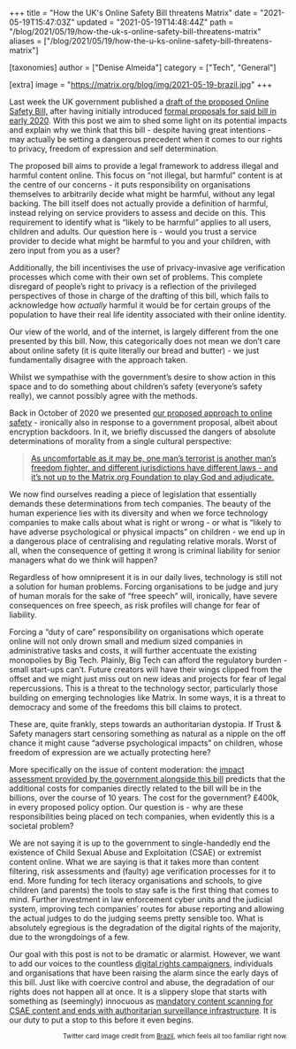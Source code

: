 +++
title = "How the UK's Online Safety Bill threatens Matrix"
date = "2021-05-19T15:47:03Z"
updated = "2021-05-19T14:48:44Z"
path = "/blog/2021/05/19/how-the-uk-s-online-safety-bill-threatens-matrix"
aliases = ["/blog/2021/05/19/how-the-u-ks-online-safety-bill-threatens-matrix"]

[taxonomies]
author = ["Denise Almeida"]
category = ["Tech", "General"]

[extra]
image = "https://matrix.org/blog/img/2021-05-19-brazil.jpg"
+++

Last week the UK government published a [draft of the proposed Online Safety
Bill,](https://www.gov.uk/government/publications/draft-online-safety-bill)
after having initially introduced [formal proposals for said bill in early
2020](https://www.gov.uk/government/consultations/online-harms-white-paper/public-feedback/online-harms-white-paper-initial-consultation-response).
With this post we aim to shed some light on its potential impacts and explain
why we think that this bill - despite having great intentions - may actually
be setting a dangerous precedent when it comes to our rights to privacy,
freedom of expression and self determination.

The proposed bill aims to provide a legal framework to address illegal and
harmful content online. This focus on “not illegal, but harmful” content is at
the centre of our concerns - it puts responsibility on organisations
themselves to arbitrarily decide what might be harmful, without any legal
backing. The bill itself does not actually provide a definition of harmful,
instead relying on service providers to assess and decide on this. This
requirement to identify what is “likely to be harmful” applies to all users,
children and adults. Our question here is - would you trust a service provider
to decide what might be harmful to you and your children, with zero input from
you as a user?

Additionally, the bill incentivises the use of privacy-invasive age
verification processes which come with their own set of problems. This
complete disregard of people’s right to privacy is a reflection of the
privileged perspectives of those in charge of the drafting of this bill, which
fails to acknowledge how _actually_ harmful it would be for certain groups of
the population to have their real life identity associated with their online
identity.

Our view of the world, and of the internet, is largely different from the one
presented by this bill. Now, this categorically does not mean we don’t care
about online safety (it is quite literally our bread and butter) - we just
fundamentally disagree with the approach taken.

Whilst we sympathise with the government’s desire to show action in this space
and to do something about children’s safety (everyone’s safety really), we
cannot possibly agree with the methods.

Back in October of 2020 we presented [our proposed approach to online safety](https://matrix.org/blog/2020/10/19/combating-abuse-in-matrix-without-backdoors) -
ironically also in response to a government proposal, albeit about encryption
backdoors. In it, we briefly discussed the dangers of absolute determinations
of morality from a single cultural perspective:

> <a href="https://matrix.org/blog/2020/10/19/combating-abuse-in-matrix-without-backdoors">As uncomfortable as it may be, one man’s terrorist is another man’s freedom fighter, and different jurisdictions have different laws - and it’s not up to the Matrix.org Foundation to play God and adjudicate.</a>

We now find ourselves reading a piece of legislation that essentially demands
these determinations from tech companies. The beauty of the human experience
lies with its diversity and when we force technology companies to make calls
about what is right or wrong - or what is “likely to have adverse
psychological or physical impacts” on children - we end up in a dangerous
place of centralising and regulating relative morals. Worst of all, when the
consequence of getting it wrong is criminal liability for senior managers what
do we think will happen?

Regardless of how omnipresent it is in our daily lives, technology is still
not a solution for human problems. Forcing organisations to be judge and jury
of human morals for the sake of “free speech” will, ironically, have severe
consequences on free speech, as risk profiles will change for fear of
liability.

Forcing a “duty of care” responsibility on organisations which operate online
will not only drown small and medium sized companies in administrative tasks
and costs, it will further accentuate the existing monopolies by Big Tech.
Plainly, Big Tech can afford the regulatory burden - small start-ups can’t.
Future creators will have their wings clipped from the offset and we might
just miss out on new ideas and projects for fear of legal repercussions. This
is a threat to the technology sector, particularly those building on emerging
technologies like Matrix. In some ways, it is a threat to democracy and some
of the freedoms this bill claims to protect.

These are, quite frankly, steps towards an authoritarian dystopia. If Trust &
Safety managers start censoring something as natural as a nipple on the off
chance it might cause “adverse psychological impacts” on children, whose
freedom of expression are we actually protecting here?

More specifically on the issue of content moderation: the [impact assessment
provided by the government alongside this
bill](https://assets.publishing.service.gov.uk/government/uploads/system/uploads/attachment_data/file/985283/Draft_Online_Safety_Bill_-_Impact_Assessment_Web_Accessible.pdf)
predicts that the additional costs for companies directly related to the bill
will be in the billions, over the course of 10 years. The cost for the
government? £400k, in every proposed policy option. Our question is - why are
these responsibilities being placed on tech companies, when evidently this is
a societal problem?

We are not saying it is up to the government to single-handedly end the
existence of Child Sexual Abuse and Exploitation (CSAE) or extremist content
online. What we are saying is that it takes more than content filtering, risk
assessments and (faulty) age verification processes for it to end. More
funding for tech literacy organisations and schools, to give children (and
parents) the tools to stay safe is the first thing that comes to mind. Further
investment in law enforcement cyber units and the judicial system, improving
tech companies’ routes for abuse reporting and allowing the actual judges to
do the judging seems pretty sensible too. What is absolutely egregious is the
degradation of the digital rights of the majority, due to the wrongdoings of a
few.

Our goal with this post is not to be dramatic or alarmist. However, we want to
add our voices to the countless [digital rights
campaigners](https://www.openrightsgroup.org/blog/online-abuse-why-management-liability-isnt-the-answer/),
individuals and organisations that have been raising the alarm since the early
days of this bill. Just like with coercive control and abuse, the degradation
of our rights does not happen all at once. It is a slippery slope that starts
with something as (seemingly) innocuous as [mandatory content scanning for
CSAE content and ends with authoritarian surveillance
infrastructure](https://twitter.com/matthew_d_green/status/1392823038920564736).
It is our duty to put a stop to this before it even begins.


<small style="display: block; text-align: right">
Twitter card image credit from <a href="https://film-grab.com/2010/10/04/brazil/#bwg644/39614">Brazil</a>, which feels all too familiar right now.
</small>
